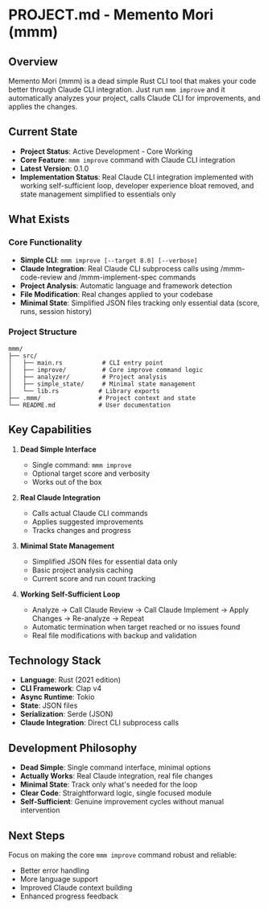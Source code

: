 # PROJECT.md - Memento Mori (mmm)

## Overview

Memento Mori (mmm) is a dead simple Rust CLI tool that makes your code better through Claude CLI integration. Just run `mmm improve` and it automatically analyzes your project, calls Claude CLI for improvements, and applies the changes.

## Current State

- **Project Status**: Active Development - Core Working
- **Core Feature**: `mmm improve` command with Claude CLI integration
- **Latest Version**: 0.1.0
- **Implementation Status**: Real Claude CLI integration implemented with working self-sufficient loop, developer experience bloat removed, and state management simplified to essentials only

## What Exists

### Core Functionality
- **Simple CLI**: `mmm improve [--target 8.0] [--verbose]`
- **Claude Integration**: Real Claude CLI subprocess calls using /mmm-code-review and /mmm-implement-spec commands
- **Project Analysis**: Automatic language and framework detection
- **File Modification**: Real changes applied to your codebase
- **Minimal State**: Simplified JSON files tracking only essential data (score, runs, session history)

### Project Structure
```
mmm/
├── src/
│   ├── main.rs           # CLI entry point
│   ├── improve/          # Core improve command logic
│   ├── analyzer/         # Project analysis
│   ├── simple_state/     # Minimal state management
│   └── lib.rs           # Library exports
├── .mmm/                # Project context and state
└── README.md            # User documentation
```

## Key Capabilities

1. **Dead Simple Interface**
   - Single command: `mmm improve`
   - Optional target score and verbosity
   - Works out of the box

2. **Real Claude Integration**
   - Calls actual Claude CLI commands
   - Applies suggested improvements
   - Tracks changes and progress

3. **Minimal State Management**
   - Simplified JSON files for essential data only
   - Basic project analysis caching
   - Current score and run count tracking

4. **Working Self-Sufficient Loop**
   - Analyze → Call Claude Review → Call Claude Implement → Apply Changes → Re-analyze → Repeat
   - Automatic termination when target reached or no issues found
   - Real file modifications with backup and validation

## Technology Stack

- **Language**: Rust (2021 edition)
- **CLI Framework**: Clap v4
- **Async Runtime**: Tokio
- **State**: JSON files
- **Serialization**: Serde (JSON)
- **Claude Integration**: Direct CLI subprocess calls

## Development Philosophy

- **Dead Simple**: Single command interface, minimal options
- **Actually Works**: Real Claude integration, real file changes
- **Minimal State**: Track only what's needed for the loop
- **Clear Code**: Straightforward logic, single focused module
- **Self-Sufficient**: Genuine improvement cycles without manual intervention

## Next Steps

Focus on making the core `mmm improve` command robust and reliable:
- Better error handling
- More language support
- Improved Claude context building
- Enhanced progress feedback